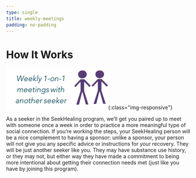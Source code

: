 ```yaml
---
type: single
title: weekly-meetings
padding: no-padding
---
```


# How It Works

![Weekly Meetings](/assets/images/weekly-meetings.png){:class="img-responsive"}

As a seeker in the SeekHealing program, we’ll get you paired up to meet with someone once a week in order to practice a more meaningful type of social connection. If you’re working the steps, your SeekHealing person will be a nice complement to having a sponsor: unlike a sponsor, your person will not give you any specific advice or instructions for your recovery. They will be just another seeker like you. They may have substance use history, or they may not, but either way they have made a commitment to being more intentional about getting their connection needs met (just like you have by joining this program).